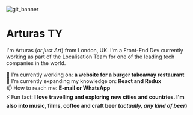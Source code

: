 ![git_banner](https://user-images.githubusercontent.com/30295076/189889778-8b409aec-efd1-4257-a68e-73a43bf20d31.jpg)

# Arturas TY
I'm Arturas (*or just Art*) from London, UK. I'm a Front-End Dev currently working as part of the Localisation Team for one of the leading tech companies in the world.


🔭 I’m currently working on: **a website for a burger takeaway restaurant**\
🏫 I’m currently expanding my knowledge on: **React and Redux**\
📫 How to reach me: **E-mail or WhatsApp**\
⚡ Fun fact: **I love travelling and exploring new cities and countries. I'm also into music, films, coffee and craft beer (*actually, any kind of beer*)**
